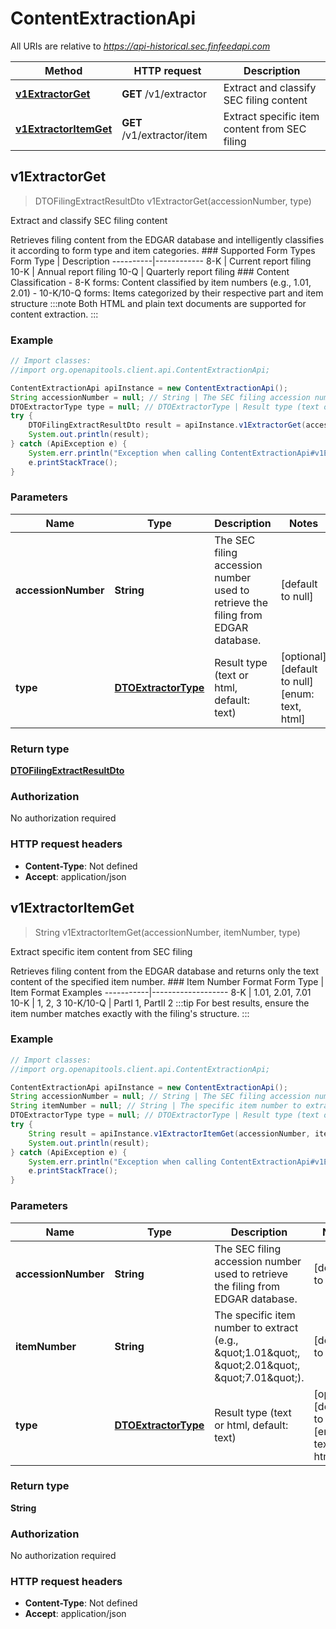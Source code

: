 # ContentExtractionApi

All URIs are relative to *https://api-historical.sec.finfeedapi.com*

Method | HTTP request | Description
------------- | ------------- | -------------
[**v1ExtractorGet**](ContentExtractionApi.md#v1ExtractorGet) | **GET** /v1/extractor | Extract and classify SEC filing content 
[**v1ExtractorItemGet**](ContentExtractionApi.md#v1ExtractorItemGet) | **GET** /v1/extractor/item | Extract specific item content from SEC filing



## v1ExtractorGet

> DTOFilingExtractResultDto v1ExtractorGet(accessionNumber, type)

Extract and classify SEC filing content 

Retrieves filing content from the EDGAR database and intelligently classifies it according to form type and item categories.    ### Supported Form Types    Form Type | Description  ----------|------------  8-K      | Current report filing  10-K     | Annual report filing  10-Q     | Quarterly report filing    ### Content Classification  - 8-K forms: Content classified by item numbers (e.g., 1.01, 2.01)  - 10-K/10-Q forms: Items categorized by their respective part and item structure    :::note  Both HTML and plain text documents are supported for content extraction.  :::

### Example

```java
// Import classes:
//import org.openapitools.client.api.ContentExtractionApi;

ContentExtractionApi apiInstance = new ContentExtractionApi();
String accessionNumber = null; // String | The SEC filing accession number used to retrieve the filing from EDGAR database.
DTOExtractorType type = null; // DTOExtractorType | Result type (text or html, default: text)
try {
    DTOFilingExtractResultDto result = apiInstance.v1ExtractorGet(accessionNumber, type);
    System.out.println(result);
} catch (ApiException e) {
    System.err.println("Exception when calling ContentExtractionApi#v1ExtractorGet");
    e.printStackTrace();
}
```

### Parameters


Name | Type | Description  | Notes
------------- | ------------- | ------------- | -------------
 **accessionNumber** | **String**| The SEC filing accession number used to retrieve the filing from EDGAR database. | [default to null]
 **type** | [**DTOExtractorType**](.md)| Result type (text or html, default: text) | [optional] [default to null] [enum: text, html]

### Return type

[**DTOFilingExtractResultDto**](DTOFilingExtractResultDto.md)

### Authorization

No authorization required

### HTTP request headers

- **Content-Type**: Not defined
- **Accept**: application/json


## v1ExtractorItemGet

> String v1ExtractorItemGet(accessionNumber, itemNumber, type)

Extract specific item content from SEC filing

Retrieves filing content from the EDGAR database and returns only the text content of the specified item number.    ### Item Number Format    Form Type | Item Format Examples  -----------|-------------------  8-K       | 1.01, 2.01, 7.01  10-K      | 1, 2, 3  10-K/10-Q | PartI 1, PartII 2    :::tip  For best results, ensure the item number matches exactly with the filing&#39;s structure.  :::

### Example

```java
// Import classes:
//import org.openapitools.client.api.ContentExtractionApi;

ContentExtractionApi apiInstance = new ContentExtractionApi();
String accessionNumber = null; // String | The SEC filing accession number used to retrieve the filing from EDGAR database.
String itemNumber = null; // String | The specific item number to extract (e.g., \"1.01\", \"2.01\", \"7.01\").
DTOExtractorType type = null; // DTOExtractorType | Result type (text or html, default: text)
try {
    String result = apiInstance.v1ExtractorItemGet(accessionNumber, itemNumber, type);
    System.out.println(result);
} catch (ApiException e) {
    System.err.println("Exception when calling ContentExtractionApi#v1ExtractorItemGet");
    e.printStackTrace();
}
```

### Parameters


Name | Type | Description  | Notes
------------- | ------------- | ------------- | -------------
 **accessionNumber** | **String**| The SEC filing accession number used to retrieve the filing from EDGAR database. | [default to null]
 **itemNumber** | **String**| The specific item number to extract (e.g., \&quot;1.01\&quot;, \&quot;2.01\&quot;, \&quot;7.01\&quot;). | [default to null]
 **type** | [**DTOExtractorType**](.md)| Result type (text or html, default: text) | [optional] [default to null] [enum: text, html]

### Return type

**String**

### Authorization

No authorization required

### HTTP request headers

- **Content-Type**: Not defined
- **Accept**: application/json

